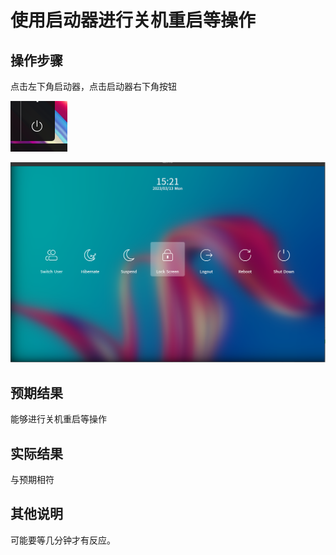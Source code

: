 # 使用启动器进行关机重启等操作

## 操作步骤
点击左下角启动器，点击启动器右下角按钮

![使用启动进行关机重启等操作-1](./img/使用启动进行关机重启等操作-1.png)

![使用启动进行关机重启等操作-2](./img/使用启动进行关机重启等操作-2.png)

## 预期结果
能够进行关机重启等操作
## 实际结果
与预期相符
## 其他说明

可能要等几分钟才有反应。

